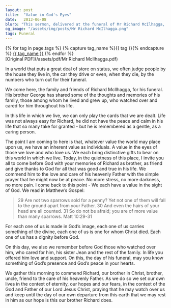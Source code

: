 ```yaml
---
layout: post
title:  "Value in God's Eyes"
date:   2013-06-08
blurb: "This sermon, delivered at the funeral of Mr Richard McIlhagga, emphasizes the inherent value of individuals in the eyes of God. It discusses how the world may judge people by their material possessions, but in God's eyes, each person is valuable and unique. The sermon concludes with a prayer for peace and comfort for the bereaved family."
og_image: "/assets/img/posts/Mr Richard McIlhagga.png"
tags: Funeral
---    
```

<div class="tag-pills">
  {% for tag in page.tags %}
    {% capture tag_name %}{{ tag }}{% endcapture %}
    <a href="{{ site.baseurl }}/tag/{{ tag_name | slugify }}" class="tag-pill">{{ tag_name }}</a>
  {% endfor %}
</div>
[Original PDF](/assets/pdf/Mr Richard McIlhagga.pdf)

In a world that puts a great deal of store on status, we often judge people by the house they live in, the car they drive or even, when they die, by the numbers who turn out for their funeral.

We come here, the family and friends of Richard McIlhagga, for his funeral. His brother George has shared some of the thoughts and memories of his family, those among whom he lived and grew up, who watched over and cared for him throughout his life.

In this life in which we live, we can only play the cards that we are dealt. Life was not always easy for Richard, he did not have the peace and calm in his life that so many take for granted - but he is remembered as a gentle, as a caring person.

The point I am coming to here is that, whatever value the world may place upon us, we have an inherent value as individuals. A value in the eyes of those we love and who love us. We each bring distinctive gifts to bear on this world in which we live. Today, in the quietness of this place, I invite you all to come before God with your memories of Richard as brother, as friend and give thanks to God for all that was good and true in his life. We commend him to the love and care of his heavenly Father with the simple prayer that he might now be at peace. No more stress, no more darkness, no more pain. I come back to this point - We each have a value in the sight of God. We read in Matthew’s Gospel:

> 29 Are not two sparrows sold for a penny? Yet not one of them will fall to the ground apart from your Father. 30 And even the hairs of your head are all counted. 31 So do not be afraid; you are of more value than many sparrows. Matt 10:29-31

For each one of us is made in God’s image, each one of us carries something of the divine, each one of us is one for whom Christ died. Each one of us has a dignity before God.

On this day, we also we remember before God those who watched over him, who cared for him, his sister Jean and the rest of the family. In life you offered him love and support. On this, the day of his funeral, may you know something of God’s presence and God’s peace in your hearts.

We gather this morning to commend Richard, our brother in Christ, brother, uncle, friend to the care of his heavenly Father. As we do so we set our own lives in the context of eternity, our hopes and our fears, in the context of the God and Father of our Lord Jesus Christ, praying that he may watch over us and keep until the day of our own departure from this earth that we may rest in him as our hope is this our brother Richard does.
